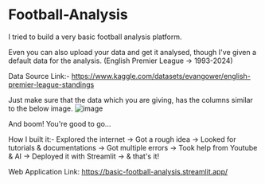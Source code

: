 # Football-Analysis
I tried to build a very basic football analysis platform. 

Even you can also upload your data and get it analysed, though I've given a default data for the analysis. 
(English Premier League -> 1993-2024)

Data Source Link:- https://www.kaggle.com/datasets/evangower/english-premier-league-standings

Just make sure that the data which you are giving, has the columns similar to the below image.
![image](https://github.com/user-attachments/assets/f0025fe7-5983-4e29-9808-d3e2eea3e528)


And boom!
You're good to go...

How I built it:- 
Explored the internet ->   Got a rough idea ->   Looked for tutorials & documentations ->   Got multiple errors ->   Took help from Youtube & AI ->   Deployed it with Streamlit ->   & that's it!

Web Application Link: https://basic-football-analysis.streamlit.app/
